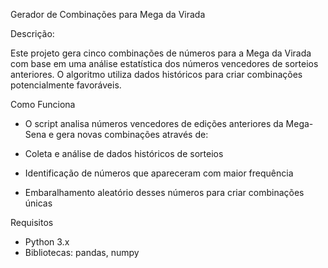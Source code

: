 Gerador de Combinações para Mega da Virada

Descrição: 

Este projeto gera cinco combinações de números para a Mega da Virada com base em uma análise estatística dos números vencedores de sorteios anteriores. O algoritmo utiliza dados históricos para criar combinações potencialmente favoráveis.

Como Funciona

- O script analisa números vencedores de edições anteriores da Mega-Sena e gera novas combinações através de:

- Coleta e análise de dados históricos de sorteios

- Identificação de números que apareceram com maior frequência

- Embaralhamento aleatório desses números para criar combinações únicas

Requisitos
- Python 3.x
- Bibliotecas: pandas, numpy
